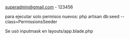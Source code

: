 
superadmin@gmail.com - 123456

para ejecutar solo permisos nuevos: php artisan db:seed --class=PermissionsSeeder




Se usó inputmask en layouts/app.blade.php
